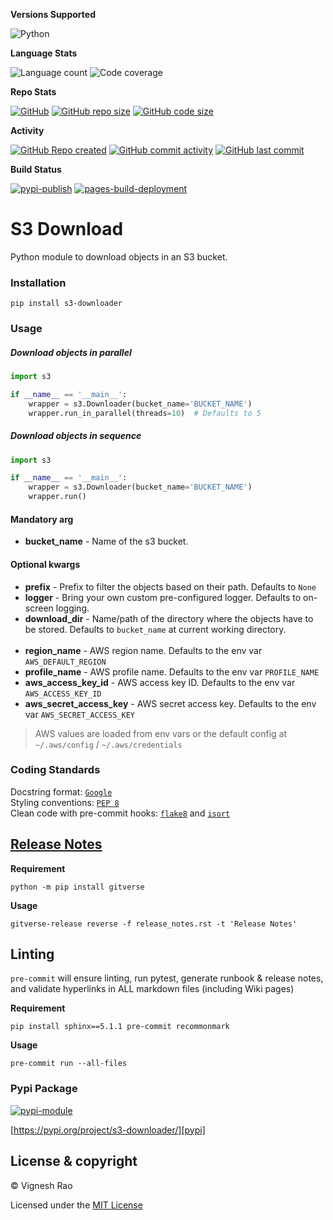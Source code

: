 **Versions Supported**

![Python](https://img.shields.io/badge/python-3.8%20%7C%203.9%20%7C%203.10-blue)

**Language Stats**

![Language count](https://img.shields.io/github/languages/count/thevickypedia/s3-downloader)
![Code coverage](https://img.shields.io/github/languages/top/thevickypedia/s3-downloader)

**Repo Stats**

[![GitHub](https://img.shields.io/github/license/thevickypedia/s3-downloader)][license]
[![GitHub repo size](https://img.shields.io/github/repo-size/thevickypedia/s3-downloader)][repo]
[![GitHub code size](https://img.shields.io/github/languages/code-size/thevickypedia/s3-downloader)][repo]

**Activity**

[![GitHub Repo created](https://img.shields.io/date/1618966420)][repo]
[![GitHub commit activity](https://img.shields.io/github/commit-activity/y/thevickypedia/s3-downloader)][repo]
[![GitHub last commit](https://img.shields.io/github/last-commit/thevickypedia/s3-downloader)][repo]

**Build Status**

[![pypi-publish][gha-pypi-badge]][gha-pypi]
[![pages-build-deployment][gha-pages-badge]][gha-pages]

# S3 Download
Python module to download objects in an S3 bucket.

### Installation
```shell
pip install s3-downloader
```

### Usage

##### Download objects in parallel
```python
import s3

if __name__ == '__main__':
    wrapper = s3.Downloader(bucket_name='BUCKET_NAME')
    wrapper.run_in_parallel(threads=10)  # Defaults to 5
```

##### Download objects in sequence
```python
import s3

if __name__ == '__main__':
    wrapper = s3.Downloader(bucket_name='BUCKET_NAME')
    wrapper.run()
```

#### Mandatory arg
- **bucket_name** - Name of the s3 bucket.

#### Optional kwargs
- **prefix** - Prefix to filter the objects based on their path. Defaults to `None`
- **logger** - Bring your own custom pre-configured logger. Defaults to on-screen logging.
- **download_dir** - Name/path of the directory where the objects have to be stored.
Defaults to `bucket_name` at current working directory.
<br><br>
- **region_name** - AWS region name. Defaults to the env var `AWS_DEFAULT_REGION`
- **profile_name** - AWS profile name. Defaults to the env var `PROFILE_NAME`
- **aws_access_key_id** - AWS access key ID. Defaults to the env var `AWS_ACCESS_KEY_ID`
- **aws_secret_access_key** - AWS secret access key. Defaults to the env var `AWS_SECRET_ACCESS_KEY`
> AWS values are loaded from env vars or the default config at `~/.aws/config` / `~/.aws/credentials`

### Coding Standards
Docstring format: [`Google`](https://google.github.io/styleguide/pyguide.html#38-comments-and-docstrings) <br>
Styling conventions: [`PEP 8`](https://www.python.org/dev/peps/pep-0008/) <br>
Clean code with pre-commit hooks: [`flake8`](https://flake8.pycqa.org/en/latest/) and
[`isort`](https://pycqa.github.io/isort/)

## [Release Notes][release-notes]
**Requirement**
```shell
python -m pip install gitverse
```

**Usage**
```shell
gitverse-release reverse -f release_notes.rst -t 'Release Notes'
```

## Linting
`pre-commit` will ensure linting, run pytest, generate runbook & release notes, and validate hyperlinks in ALL
markdown files (including Wiki pages)

**Requirement**
```shell
pip install sphinx==5.1.1 pre-commit recommonmark
```

**Usage**
```shell
pre-commit run --all-files
```

### Pypi Package
[![pypi-module][pypi-logo]][pypi-tutorials]

[https://pypi.org/project/s3-downloader/][pypi]

## License & copyright

&copy; Vignesh Rao

Licensed under the [MIT License][license]

[license]: https://github.com/thevickypedia/s3-downloader/blob/main/LICENSE
[release-notes]: https://github.com/thevickypedia/s3-downloader/blob/main/release_notes.rst
[pypi]: https://pypi.org/project/s3-downloader/
[pypi-tutorials]: https://packaging.python.org/tutorials/packaging-projects/
[pypi-logo]: https://img.shields.io/badge/Software%20Repository-pypi-1f425f.svg
[repo]: https://api.github.com/repos/thevickypedia/s3-downloader
[gha-pages-badge]: https://github.com/thevickypedia/s3-downloader/actions/workflows/pages/pages-build-deployment/badge.svg
[gha-pypi-badge]: https://github.com/thevickypedia/s3-downloader/actions/workflows/python-publish.yml/badge.svg
[gha-pages]: https://github.com/thevickypedia/s3-downloader/actions/workflows/pages/pages-build-deployment
[gha-pypi]: https://github.com/thevickypedia/s3-downloader/actions/workflows/python-publish.yml
